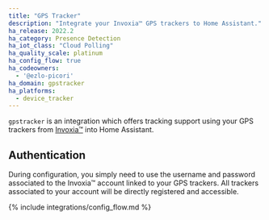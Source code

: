 ```yaml
---
title: "GPS Tracker"
description: "Integrate your Invoxia™ GPS trackers to Home Assistant."
ha_release: 2022.2
ha_category: Presence Detection
ha_iot_class: "Cloud Polling"
ha_quality_scale: platinum
ha_config_flow: true
ha_codeowners:
  - '@ezlo-picori'
ha_domain: gpstracker
ha_platforms:
  - device_tracker
---
```


`gpstracker` is an integration which offers tracking support using your GPS trackers from [Invoxia™](https://www.invoxia.com) into Home Assistant.

## Authentication

During configuration, you simply need to use the username and password associated to the Invoxia™ account linked to your GPS trackers.
All trackers associated to your account will be directly registered and accessible.

{% include integrations/config_flow.md %}
